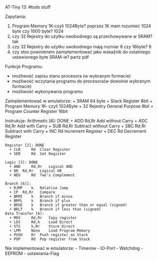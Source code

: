 AT-Tiny 13:
#todo stuff

  Zapytania:
   1. Program Memory 1K-czyli 1024Byte?  poprzez 1K mam rozumieć 1024 byte czy 1000 byte? 1024
   2. czy 32 Rejestry do użytku swobodnego są przechowywane w SRAM? tak
   3. czy 32 Rejestry do użytku swobodnego mają rozmiar 8 czy 16byte? 8
   4. czy stos powinienem zaimplementować jako wskaźnik do ostatniego ustawionego byte SRAM-ie? partz pdf

  Funkcje Programu:
  + możliwość zapisu stanu procesora (w wybranym formacie)
  + możliwość wczytania programu do procesora(w dowolnie wybranym formacie)
  + możliwość wykonywania programu

  Zaimplementować w emulatorze:
    + SRAM 64 byte
    + Stack Register 8bit
    + Program Memory 1K- czyli 1024Byte
    + 32 Rejestry General Purpose 8bit
    + Program Counter Register 16bit

  Instrukcje:
    Arithmetic [6]: DONE
      + ADD  	Rd,Rr  	Add without Carry
      + ADC 	Rd,Rr 	Add with Carry
      + SUB  	Rd,Rr   Subtract without Carry
      + SBC 	Rd,Rr 	Subtract with Carry
      + INC 	Rd 	Increment Register
      + DEC 	Rd 	Decrement Register

    Register [2]: DONE
      + CLR 	Rd 	Clear Register
      + SER 	Rd 	Set Register

    Logic [3]: DONE
      + AND 	Rd,Rr 	Logical AND
      + OR 	Rd,Rr 	Logical OR
      + NEG 	Rd 	Two's Complement

    Branch [6]]:
      + RJMP 	k 	Relative Jump
      + CP 	Rd,Rr 	Compare
      + BRMI 	k 	Branch if minus
      + BRPL 	k 	Branch if plus
      + BRGE 	k 	Branch if greater than or equal (signed)
      + BRLT 	k 	Branch if less than (signed)
    Data Transfer [6]:
      + MOV 	Rd,Rr 	Copy register
      + LDS 	Rd,k 	Load Direct
      + STS 	k,Rr 	Store Direct
      + LPM 	None 	Load Program Memory
      + PUSH 	Rr 	Push register on Stack
      + POP 	Rd 	Pop register from Stack

  Nie implementować w emulatorze:
    - Timerów
    - IO-Port
    - Watchdog
    - EEPROM
    - ustawiania-Flag
